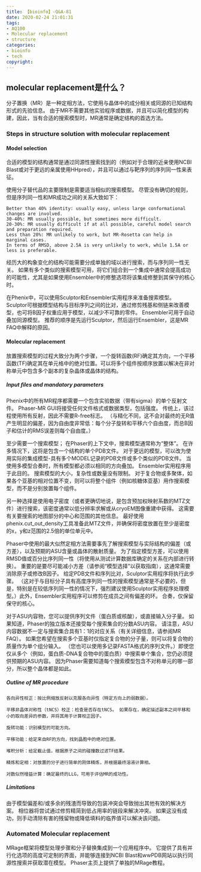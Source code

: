 ```yaml
---
title: 【bioinfo】-Q&A-81
date: 2020-02-24 21:01:31
tags:
- AQ100
- Molecular replacement
- structure
categories:
- bioinfo
- tech
copyright:
---
```

## molecular replacement是什么？

分子置换（MR）是一种定相方法，它使用与晶体中的成分相关或同源的已知结构形式的先验信息。 由于MR不需要其他实验程序或数据，并且可以简化模型的构建，因此，当有合适的搜索模型时，MR通常是确定结构的首选方法。

### Steps in structure solution with molecular replacement
#### Model selection
合适的模型的结构通常是通过同源性搜索找到的（例如对于合理的近亲使用NCBI Blast或对于更远的亲属使用HHpred），并且可以通过与靶序列的序列同一性来表征。

使用分子替代品的主要限制是需要适当相似的搜索模型。 尽管没有确切的规则，但是序列同一性和MR成功之间的关系大致如下：
```
Better than 40% identity: usually easy, unless large conformational changes are involved.
30-40%: MR usually possible, but sometimes more difficult.
20-30%: MR usually difficult if at all possible, careful model search and preparation required.
Less than 20%: MR unlikely to work, but MR-Rosetta can help in marginal cases.
In terms of RMSD, above 2.5A is very unlikely to work, while 1.5A or less is preferable.
```
经历大的构象变化的结构可能需要分成单独的域以进行搜索，而与序列同一性无关。 如果有多个类似的搜索模型可用，将它们组合到一个集成中通常会提高成功的可能性，尤其是如果使用Ensembler中的修整选项将该集成修整到其保守的核心时。

在Phenix中，可以使用Sculptor和Ensembler实用程序来准备搜索模型。 Sculptor可根据模型结构与目标序列之间的比对，通过修剪残基和侧链来改善模型，也可将B因子权重应用于模型，以减少不可靠的零件。 Ensembler可用于自动叠加同源模型。 推荐的顺序是先运行Sculptor，然后运行Ensembler，这是MR FAQ中解释的原因。
#### Molecular replacement
放置搜索模型的过程大致分为两个步骤，一个旋转函数(RF)确定其方向，一个平移函数(TF)确定其在单元格中的绝对位置。可以将多个组件按顺序放置以解决在非对称单元中包含多个副本的复杂晶体或晶体的结构。
##### Input files and mandatory parameters
Phenix中的所有MR程序都需要一个包含实验数据（带有sigma）的单个反射文件。 Phaser-MR GUI将接受任何文件格式或数据类型，包括强度。 传统上，该过程使用所有反射，因此不需要R-free标志。 （与精化不同，这不会对最终的无R值产生明显的偏差，因为自由度非常低：每个分子旋转和平移六个自由度，而总B因子和估计的RMS误差则每个自由度。）

至少需要一个搜索模型； 在Phaser的上下文中，搜索模型通常称为“整体”。 在许多情况下，这将是包含一个结构的单个PDB文件。 对于更远的模型，可以改为使用实际的集成模型-具有多个MODEL记录的PDB文件或多个类似的PDB文件。 当使用多模型合奏时，所有模型都必须以相同的方向叠加。 Ensembler实用程序用于此目的。 搜索模型的大小，复杂性或数量没有限制。 对于复合物或多聚体，如果各个亚基的相对位置不变，则可以将整个组件（例如核糖体亚基）用作搜索模型，而不是分别放置每个组件。

另一种选择是使用电子密度（或者更确切地说，是包含预加权映射系数的MTZ文件）进行搜索，该密度通常以低分辨率求解或从cryoEM图像重建中获得。 这需要有关要搜索的地图部分的中心和范围的其他信息。 最好使用phenix.cut_out_density工具准备此MTZ文件，并确保将密度放置在至少是密度的x，y和z范围的2.5倍的单位单元中。

Phaser中使用的最大似然定相方法需要事先了解搜索模型与实际结构的偏差（或方差），以及预期的ASU含量或晶体的散射质量。 为了指定模型方差，可以使用RMSD值或百分比序列同一性（将使用从测试计算数据库确定的关系在内部进行转换）。 重要的是要尽可能减小方差（请参阅“模型选择”以获取指南），这通常需要消除原子或修改B因子。 给定PDB文件和序列比对，Sculptor实用程序将执行此步骤。 （这对于与目标分子具有高度序列同一性的搜索模型通常是不必要的，但是，特别是在较低序列同一性的情况下，强烈建议使用Sculptor实用程序处理模型。）此外，Ensembler实用程序可以修剪在成员之间有偏差的环。 合奏，仅保留保守的核心。

对于ASU内容物，您可以提供序列文件（蛋白质或核酸），或直接输入分子量。 如果知道，Phaser的独立版本还接受每个搜索集合的分数ASU内容。 请注意，ASU内容数据不一定与搜索集合具有1：1的对应关系（有关详细信息，请参阅MR FAQ）。 如果您希望在搜索多个亚基时仅指定复合物的分子量，则可以将复合物的质量作为单个组分输入。 （您也可以使用多记录FASTA格式的序列文件。）即使您仅从多个（例如，蛋白质-DNA复合物中的蛋白质）中搜索单个集合，您仍必须提供预期的ASU内容。 因为Phaser需要知道每个搜索模型包含不对称单元的哪一部分，所以整个晶体都是如此。
##### Outline of MR procedure
```
各向异性校正：按比例缩放反射以克服各向异性（特定方向上的弱数据）。

平移非晶体对称性（tNCS）校正：检查是否存在tNCS。 如果存在，确定描述副本之间平移和小的取向差异的参数，并将其用于计算校正因子。

旋转功能：识别模型的可能方向。

平移功能：给定来自RF的方向，找到晶胞中的绝对位置。

堆积分析：给定截止值，根据原子之间的碰撞数过滤TF结果。

精炼和定相：对放置的分子进行简单的刚体精炼，并根据最终溶液计算相。

对数似然增益计算：确定最终的LLG，可用于评估MR的成功性。
```
##### Limitations
由于模型偏差和/或多余的残渣而导致的包装冲突会导致抛出其他有效的解决方案。 相位器将尝试通过修剪精简到低占用率的链段来解决冲突。 如果这没有成功，则手动清除有害的残留物或降低填料的临界值可以解决该问题。
### Automated Molecular replacement
MRage框架将模型处理步骤和分子替换集成到一个应用程序中。 它提供了具有并行化选项的高度可定制的界面，并能够连接到NCBI Blast和wwPDB网站以执行同源性搜索并获取潜在模型。 Phaser主页上提供了单独的MRage教程。
